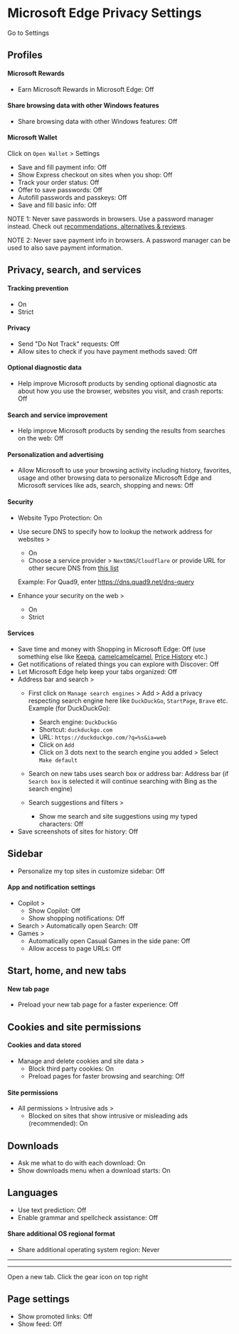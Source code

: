 # Microsoft Edge Privacy Settings

Go to Settings



## Profiles

#### Microsoft Rewards
- Earn Microsoft Rewards in Microsoft Edge: Off

#### Share browsing data with other Windows features
- Share browsing data with other Windows features: Off

#### Microsoft Wallet
 Click on `Open Wallet` > Settings
 
- Save and fill payment info: Off
- Show Express checkout on sites when you shop: Off
- Track your order status: Off
- Offer to save passwords: Off
- Autofill passwords and passkeys: Off
- Save and fill basic info: Off

NOTE 1: Never save passwords in browsers. Use a password manager instead. Check out [recommendations, alternatives & reviews](https://github.com/StellarSand/privacy-settings#recommendations-alternatives--reviews).

NOTE 2: Never save payment info in browsers. A password manager can be used to also save payment information.



## Privacy, search, and services

#### Tracking prevention
- On
- Strict

#### Privacy
- Send "Do Not Track" requests: Off
- Allow sites to check if you have payment methods saved: Off

#### Optional diagnostic data
- Help improve Microsoft products by sending optional diagnostic ata about how you use the browser, websites you visit, and crash reports: Off

#### Search and service improvement
- Help improve Microsoft products by sending the results from searches on the web: Off

#### Personalization and advertising
- Allow Microsoft to use your browsing activity including history, favorites, usage and other browsing data to personalize Microsoft Edge and Microsoft services like ads, search, shopping and news: Off


#### Security
- Website Typo Protection: On
- Use secure DNS to specify how to lookup the network address for websites >
  - On
  - Choose a service provider > `NextDNS`/`Cloudflare` or provide URL for other secure DNS from [this list](https://www.privacyguides.org/en/dns/#recommended-providers)

  Example: For Quad9, enter https://dns.quad9.net/dns-query

- Enhance your security on the web >
  - On
  - Strict


#### Services
- Save time and money with Shopping in Microsoft Edge: Off (use something else like [Keepa](https://keepa.com/), [camelcamelcamel](https://camelcamelcamel.com/), [Price History](https://pricehistoryapp.com/) etc.)
- Get notifications of related things you can explore with Discover: Off
- Let Microsoft Edge help keep your tabs organized: Off
- Address bar and search >
  - First click on `Manage search engines` > Add > Add a privacy respecting search engine here like `DuckDuckGo`, `StartPage`, `Brave` etc.
  <br>Example (for DuckDuckGo):
    - Search engine: `DuckDuckGo`
    - Shortcut: `duckduckgo.com`
    - URL: `https://duckduckgo.com/?q=%s&ia=web`
    - Click on `Add`
    - Click on 3 dots next to the search engine you added > Select `Make default`

  - Search on new tabs uses search box or address bar: Address bar (if `Search box` is selected it will continue searching with Bing as the search engine)
  - Search suggestions and filters >
    - Show me search and site suggestions using my typed characters: Off
- Save screenshots of sites for history: Off



## Sidebar
- Personalize my top sites in customize sidebar: Off

#### App and notification settings
- Copilot >
  - Show Copilot: Off
  - Show shopping notifications: Off
- Search > Automatically open Search: Off
- Games >
  - Automatically open Casual Games in the side pane: Off
  - Allow access to page URLs: Off



## Start, home, and new tabs

#### New tab page
- Preload your new tab page for a faster experience: Off



## Cookies and site permissions

#### Cookies and data stored
- Manage and delete cookies and site data >
  - Block third party cookies: On
  - Preload pages for faster browsing and searching: Off

#### Site permissions
- All permissions > Intrusive ads >
  - Blocked on sites that show intrusive or misleading ads (recommended): On



## Downloads
- Ask me what to do with each download: On
- Show downloads menu when a download starts: On



## Languages
- Use text prediction: Off
- Enable grammar and spellcheck assistance: Off

#### Share additional OS regional format
- Share additional operating system region: Never


---
---


Open a new tab. Click the gear icon on top right

## Page settings
- Show promoted links: Off
- Show feed: Off